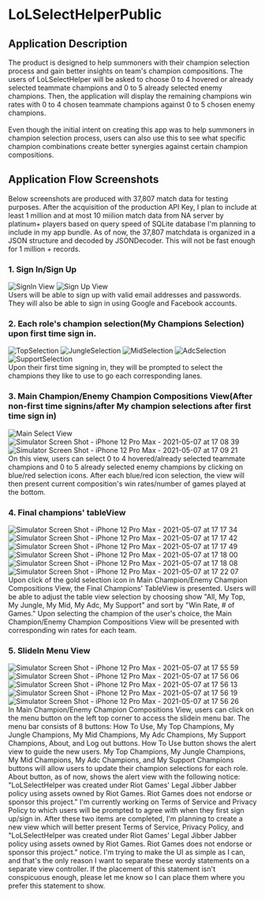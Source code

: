 # LoLSelectHelperPublic

## Application Description
The product is designed to help summoners with their champion selection process and gain better insights on team's champion compositions. The users of LoLSelectHelper will be asked to choose 0 to 4 hovered or already selected teammate champions and 0 to 5 already selected enemy champions. Then, the application will display the remaining champions win rates with 0 to 4 chosen teammate champions against 0 to 5 chosen enemy champions.
<br />
<br />
Even though the initial intent on creating this app was to help summoners in champion selection process, users can also use this to see what specific champion combinations create better synergies against certain champion compositions.

## Application Flow Screenshots
Below screenshots are produced with 37,807 match data for testing purposes.
After the acquisition of the production API Key, I plan to include at least 1 million and at most 10 miilion match data from NA server by platinum+ players based on query speed of SQLite database I'm planning to include in my app bundle. As of now, the 37,807 matchdata is organized in a JSON structure and decoded by JSONDecoder. This will not be fast enough for 1 million + records.

### 1. Sign In/Sign Up

![SignIn View](https://user-images.githubusercontent.com/25420198/117507335-dd4f2f80-af54-11eb-93d8-b80111e80279.png)   ![Sign Up View](https://user-images.githubusercontent.com/25420198/117507346-e0e2b680-af54-11eb-8bf2-6414cf9de4ee.png)<br />
Users will be able to sign up with valid email addresses and passwords. They will also be able to sign in using Google and Facebook accounts.

### 2. Each role's champion selection(My Champions Selection) upon first time sign in.

![TopSelection](https://user-images.githubusercontent.com/25420198/117508130-1340e380-af56-11eb-974d-854955f99b01.png)  ![JungleSelection](https://user-images.githubusercontent.com/25420198/117508142-16d46a80-af56-11eb-93da-fbe625b9ff8f.png) ![MidSelection](https://user-images.githubusercontent.com/25420198/117508149-1a67f180-af56-11eb-8c48-3ff21d5ceb3d.png)  ![AdcSelection](https://user-images.githubusercontent.com/25420198/117508151-1c31b500-af56-11eb-8d21-3d4a435c9b46.png)  ![SupportSelection](https://user-images.githubusercontent.com/25420198/117508153-1e940f00-af56-11eb-8bbd-7e65ecda06d2.png)  <br />
Upon their first time signing in, they will be prompted to select the champions they like to use to go each corresponding lanes.

### 3. Main Champion/Enemy Champion Compositions View(After non-first time signins/after My champion selections after first time sign in)

![Main Select View](https://user-images.githubusercontent.com/25420198/117508469-a11cce80-af56-11eb-89e7-903aa49017d6.png)  ![Simulator Screen Shot - iPhone 12 Pro Max - 2021-05-07 at 17 08 39](https://user-images.githubusercontent.com/25420198/117508693-05d82900-af57-11eb-8e67-b998d2b11fa6.png)  ![Simulator Screen Shot - iPhone 12 Pro Max - 2021-05-07 at 17 09 21](https://user-images.githubusercontent.com/25420198/117508703-083a8300-af57-11eb-8d19-014752718292.png)<br />
On this view, users can select 0 to 4 hovered/already selected teammate champions and 0 to 5 already selected enemy champions by clicking on blue/red selection icons. After each blue/red icon selection, the view will then present current composition's win rates/number of games played at the bottom.

### 4. Final champions' tableView

![Simulator Screen Shot - iPhone 12 Pro Max - 2021-05-07 at 17 17 34](https://user-images.githubusercontent.com/25420198/117509752-c9a5c800-af58-11eb-9c89-e256acb2dea4.png)  ![Simulator Screen Shot - iPhone 12 Pro Max - 2021-05-07 at 17 17 42](https://user-images.githubusercontent.com/25420198/117509758-cc082200-af58-11eb-931d-9a2086839c7e.png)  ![Simulator Screen Shot - iPhone 12 Pro Max - 2021-05-07 at 17 17 49](https://user-images.githubusercontent.com/25420198/117509766-cdd1e580-af58-11eb-9098-f7981b6f6cfa.png)  ![Simulator Screen Shot - iPhone 12 Pro Max - 2021-05-07 at 17 18 00](https://user-images.githubusercontent.com/25420198/117509772-cf9ba900-af58-11eb-912c-722fc7d65e4e.png)  ![Simulator Screen Shot - iPhone 12 Pro Max - 2021-05-07 at 17 18 08](https://user-images.githubusercontent.com/25420198/117509774-d1656c80-af58-11eb-9fe4-dc1707b1a742.png)  ![Simulator Screen Shot - iPhone 12 Pro Max - 2021-05-07 at 17 22 07](https://user-images.githubusercontent.com/25420198/117509779-d3c7c680-af58-11eb-8288-80da59d6f961.png)<br />
Upon click of the gold selection icon in Main Champion/Enemy Champion Compositions View, the Final Champions' TableView is presented. Users will be able to adjust the table view selection by choosing show "All, My Top, My Jungle, My Mid, My Adc, My Support" and sort by "Win Rate, # of Games." Upon selecting the champion of the user's choice, the Main Champion/Enemy Champion Compositions View will be presented with corresponding win rates for each team.


### 5. SlideIn Menu View

![Simulator Screen Shot - iPhone 12 Pro Max - 2021-05-07 at 17 55 59](https://user-images.githubusercontent.com/25420198/117512604-edb7d800-af5d-11eb-98e7-2076caab86d6.png)  ![Simulator Screen Shot - iPhone 12 Pro Max - 2021-05-07 at 17 56 06](https://user-images.githubusercontent.com/25420198/117512609-f01a3200-af5d-11eb-8e55-ded25572c5e9.png)  ![Simulator Screen Shot - iPhone 12 Pro Max - 2021-05-07 at 17 56 13](https://user-images.githubusercontent.com/25420198/117512614-f1e3f580-af5d-11eb-862d-f2d1ad15710d.png)  ![Simulator Screen Shot - iPhone 12 Pro Max - 2021-05-07 at 17 56 19](https://user-images.githubusercontent.com/25420198/117512618-f3adb900-af5d-11eb-9ec4-066f9714cf9b.png)  ![Simulator Screen Shot - iPhone 12 Pro Max - 2021-05-07 at 17 56 26](https://user-images.githubusercontent.com/25420198/117512626-f6101300-af5d-11eb-85ee-edd436632dd8.png)<br />
In Main Champion/Enemy Champion Compositions View, users can click on the menu button on the left top corner to access the slidein menu bar. The menu bar consists of 8 buttons: How To Use, My Top Champions, My Jungle Champions, My Mid Champions, My Adc Champions, My Support Champions, About, and Log out buttons. How To Use button shows the alert view to guide the new users. My Top Champions, My Jungle Champions, My Mid Champions, My Adc Champions, and My Support Champions buttons will allow users to update their champion selections for each role. About button, as of now, shows the alert view with the following notice: "LoLSelectHelper was created under Riot Games' Legal Jibber Jabber policy using assets owned by Riot Games.  Riot Games does not endorse or sponsor this project." I'm currently working on Terms of Service and Privacy Policy to which users will be prompted to agree with when they first sign up/sign in. After these two items are completed, I'm planning to create a new view which will better present Terms of Service, Privacy Policy, and "LoLSelectHelper was created under Riot Games' Legal Jibber Jabber policy using assets owned by Riot Games.  Riot Games does not endorse or sponsor this project." notice. I'm trying to make the UI as simple as I can, and that's the only reason I want to separate these wordy statements on a separate view controller. If the placement of this statement isn't conspicuous enough, please let me know so I can place them where you prefer this statement to show.











